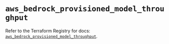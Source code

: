 # `aws_bedrock_provisioned_model_throughput`

Refer to the Terraform Registry for docs: [`aws_bedrock_provisioned_model_throughput`](https://registry.terraform.io/providers/hashicorp/aws/5.95.0/docs/resources/bedrock_provisioned_model_throughput).
